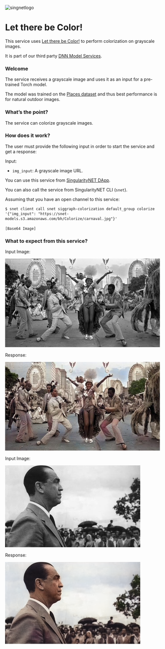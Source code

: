 [issue-template]: ../../../issues/new?template=BUG_REPORT.md
[feature-template]: ../../../issues/new?template=FEATURE_REQUEST.md

![singnetlogo](../assets/singnet-logo.jpg?raw=true 'SingularityNET')

# Let there be Color!

This service uses [Let there be Color!](http://iizuka.cs.tsukuba.ac.jp/projects/colorization/en/) to perform colorization on grayscale images.

It is part of our third party [DNN Model Services](https://github.com/singnet/dnn-model-services).

### Welcome

The service receives a grayscale image and uses it as an input for a pre-trained Torch model.

The model was trained on the [Places dataset](http://places.csail.mit.edu/) and thus best performance is for natural outdoor images.

### What’s the point?

The service can colorize grayscale images.

### How does it work?

The user must provide the following input in order to start the service and get a response:

Input:
  - `img_input`: A grayscale image URL.

You can use this service from [SingularityNET DApp](http://beta.singularitynet.io/).

You can also call the service from SingularityNET CLI (`snet`).

Assuming that you have an open channel to this service:

```
$ snet client call snet siggraph-colorization default_group colorize '{"img_input": "https://snet-models.s3.amazonaws.com/bh/Colorize/carnaval.jpg"}'

[Base64 Image]
```

### What to expect from this service?

Input Image:

![Carnaval Grayscale](../assets/users_guide/carnaval.png)


Response:

![BackpackManDog Splash 1](../assets/users_guide/carnaval_colorized.png)


Input Image:

![Carnaval Grayscale](../assets/users_guide/jucelino.png)


Response:

![BackpackManDog Splash 1](../assets/users_guide/jucelino_colorized.png)

